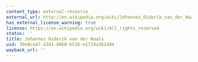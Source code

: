 ```yaml
---
content_type: external-resource
external_url: http://en.wikipedia.org/wiki/Johannes_Diderik_van_der_Waals
has_external_license_warning: true
license: https://en.wikipedia.org/wiki/All_rights_reserved
status: ''
title: Johannes Diderik van der Waals
uid: 39e9ca47-4341-40b0-b51b-e1719a362494
wayback_url: ''
---
```

